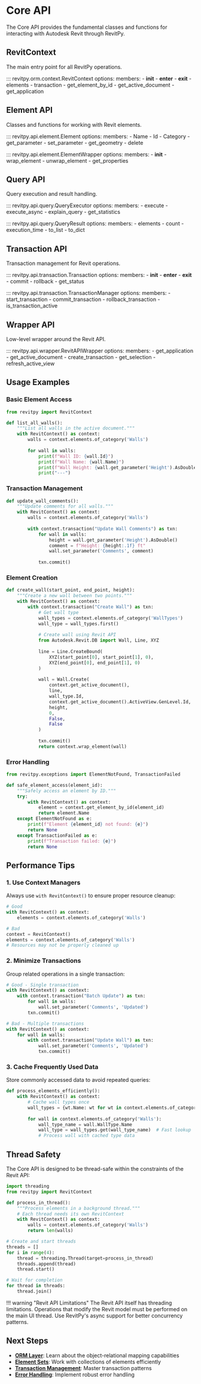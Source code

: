 # Core API

The Core API provides the fundamental classes and functions for interacting with Autodesk Revit through RevitPy.

## RevitContext

The main entry point for all RevitPy operations.

::: revitpy.orm.context.RevitContext
    options:
      members:
        - __init__
        - __enter__
        - __exit__
        - elements
        - transaction
        - get_element_by_id
        - get_active_document
        - get_application

## Element API

Classes and functions for working with Revit elements.

::: revitpy.api.element.Element
    options:
      members:
        - Name
        - Id
        - Category
        - get_parameter
        - set_parameter
        - get_geometry
        - delete

::: revitpy.api.element.ElementWrapper
    options:
      members:
        - __init__
        - wrap_element
        - unwrap_element
        - get_properties

## Query API

Query execution and result handling.

::: revitpy.api.query.QueryExecutor
    options:
      members:
        - execute
        - execute_async
        - explain_query
        - get_statistics

::: revitpy.api.query.QueryResult
    options:
      members:
        - elements
        - count
        - execution_time
        - to_list
        - to_dict

## Transaction API

Transaction management for Revit operations.

::: revitpy.api.transaction.Transaction
    options:
      members:
        - __init__
        - __enter__
        - __exit__
        - commit
        - rollback
        - get_status

::: revitpy.api.transaction.TransactionManager
    options:
      members:
        - start_transaction
        - commit_transaction
        - rollback_transaction
        - is_transaction_active

## Wrapper API

Low-level wrapper around the Revit API.

::: revitpy.api.wrapper.RevitAPIWrapper
    options:
      members:
        - get_application
        - get_active_document
        - create_transaction
        - get_selection
        - refresh_active_view

## Usage Examples

### Basic Element Access
```python
from revitpy import RevitContext

def list_all_walls():
    """List all walls in the active document."""
    with RevitContext() as context:
        walls = context.elements.of_category('Walls')
        
        for wall in walls:
            print(f"Wall ID: {wall.Id}")
            print(f"Wall Name: {wall.Name}")
            print(f"Wall Height: {wall.get_parameter('Height').AsDouble()}")
            print("---")
```

### Transaction Management
```python
def update_wall_comments():
    """Update comments for all walls."""
    with RevitContext() as context:
        walls = context.elements.of_category('Walls')
        
        with context.transaction("Update Wall Comments") as txn:
            for wall in walls:
                height = wall.get_parameter('Height').AsDouble()
                comment = f"Height: {height:.1f} ft"
                wall.set_parameter('Comments', comment)
            
            txn.commit()
```

### Element Creation
```python
def create_wall(start_point, end_point, height):
    """Create a new wall between two points."""
    with RevitContext() as context:
        with context.transaction("Create Wall") as txn:
            # Get wall type
            wall_types = context.elements.of_category('WallTypes')
            wall_type = wall_types.first()
            
            # Create wall using Revit API
            from Autodesk.Revit.DB import Wall, Line, XYZ
            
            line = Line.CreateBound(
                XYZ(start_point[0], start_point[1], 0),
                XYZ(end_point[0], end_point[1], 0)
            )
            
            wall = Wall.Create(
                context.get_active_document(),
                line,
                wall_type.Id,
                context.get_active_document().ActiveView.GenLevel.Id,
                height,
                0,
                False,
                False
            )
            
            txn.commit()
            return context.wrap_element(wall)
```

### Error Handling
```python
from revitpy.exceptions import ElementNotFound, TransactionFailed

def safe_element_access(element_id):
    """Safely access an element by ID."""
    try:
        with RevitContext() as context:
            element = context.get_element_by_id(element_id)
            return element.Name
    except ElementNotFound as e:
        print(f"Element {element_id} not found: {e}")
        return None
    except TransactionFailed as e:
        print(f"Transaction failed: {e}")
        return None
```

## Performance Tips

### 1. Use Context Managers
Always use `with RevitContext()` to ensure proper resource cleanup:

```python
# Good
with RevitContext() as context:
    elements = context.elements.of_category('Walls')

# Bad
context = RevitContext()
elements = context.elements.of_category('Walls')
# Resources may not be properly cleaned up
```

### 2. Minimize Transactions
Group related operations in a single transaction:

```python
# Good - Single transaction
with RevitContext() as context:
    with context.transaction("Batch Update") as txn:
        for wall in walls:
            wall.set_parameter('Comments', 'Updated')
        txn.commit()

# Bad - Multiple transactions
with RevitContext() as context:
    for wall in walls:
        with context.transaction("Update Wall") as txn:
            wall.set_parameter('Comments', 'Updated')
            txn.commit()
```

### 3. Cache Frequently Used Data
Store commonly accessed data to avoid repeated queries:

```python
def process_elements_efficiently():
    with RevitContext() as context:
        # Cache wall types once
        wall_types = {wt.Name: wt for wt in context.elements.of_category('WallTypes')}
        
        for wall in context.elements.of_category('Walls'):
            wall_type_name = wall.WallType.Name
            wall_type = wall_types.get(wall_type_name)  # Fast lookup
            # Process wall with cached type data
```

## Thread Safety

The Core API is designed to be thread-safe within the constraints of the Revit API:

```python
import threading
from revitpy import RevitContext

def process_in_thread():
    """Process elements in a background thread."""
    # Each thread needs its own RevitContext
    with RevitContext() as context:
        walls = context.elements.of_category('Walls')
        return len(walls)

# Create and start threads
threads = []
for i in range(4):
    thread = threading.Thread(target=process_in_thread)
    threads.append(thread)
    thread.start()

# Wait for completion
for thread in threads:
    thread.join()
```

!!! warning "Revit API Limitations"
    The Revit API itself has threading limitations. Operations that modify the Revit model must be performed on the main UI thread. Use RevitPy's async support for better concurrency patterns.

## Next Steps

- **[ORM Layer](orm.md)**: Learn about the object-relational mapping capabilities
- **[Element Sets](element-sets.md)**: Work with collections of elements efficiently  
- **[Transaction Management](transaction-api.md)**: Master transaction patterns
- **[Error Handling](../guides/error-handling.md)**: Implement robust error handling